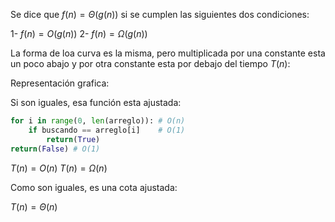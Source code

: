 
Se dice que $f(n)=\Theta(g(n))$ si se cumplen las siguientes dos condiciones:

1- $f(n)=O(g(n))$
2- $f(n)=\Omega(g(n))$


La forma de loa curva es la misma, pero multiplicada por una constante esta un poco abajo y por otra constante esta por debajo del tiempo $T(n)$:

Representación grafica:

Si son iguales, esa función esta ajustada:

```python
for i in range(0, len(arreglo)): # O(n)
	if buscando == arreglo[i]    # O(1)
		return(True)
return(False) # O(1)

```

$T(n)=O(n)$
$T(n)=\Omega(n)$

Como son iguales, es una cota ajustada:

$T(n)=\Theta(n)$

